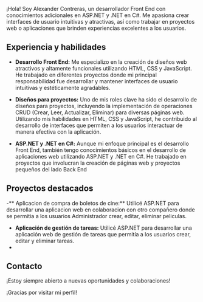 ¡Hola! Soy Alexander Contreras, un desarrollador Front End con conocimientos adicionales en ASP.NET y .NET en C#. Me apasiona crear interfaces de usuario intuitivas y atractivas, así como trabajar en proyectos web o aplicaciones que brinden experiencias excelentes a los usuarios.

## Experiencia y habilidades

- **Desarrollo Front End:** Me especializo en la creación de diseños web atractivos y altamente funcionales utilizando HTML, CSS y JavaScript. He trabajado en diferentes proyectos donde mi principal responsabilidad fue desarrollar y mantener interfaces de usuario intuitivas y estéticamente agradables.

- **Diseños para proyectos:** Uno de mis roles clave ha sido el desarrollo de diseños para proyectos, incluyendo la implementación de operaciones CRUD (Crear, Leer, Actualizar, Eliminar) para diversas páginas web. Utilizando mis habilidades en HTML, CSS y JavaScript, he contribuido al desarrollo de interfaces que permiten a los usuarios interactuar de manera efectiva con la aplicación.

- **ASP.NET y .NET en C#:** Aunque mi enfoque principal es el desarrollo Front End, también tengo conocimientos básicos en el desarrollo de aplicaciones web utilizando ASP.NET y .NET en C#. He trabajado en proyectos que involucran la creación de páginas web y proyectos pequeños del lado Back End

## Proyectos destacados
-** Aplicacion de compra de boletos de cine:**  Utilicé ASP.NET para desarrollar una aplicacion web en colaboracion con otro compañero donde se permitia a los usuarios Administrador crear, editar, eliminar peliculas.
- **Aplicación de gestión de tareas:** Utilicé ASP.NET para desarrollar una aplicación web de gestión de tareas que permitía a los usuarios crear, editar y eliminar tareas.
- 
## Contacto

¡Estoy siempre abierto a nuevas oportunidades y colaboraciones! 

¡Gracias por visitar mi perfil!



<!---
AlexanderContreras17/AlexanderContreras17 is a ✨ special ✨ repository because its `README.md` (this file) appears on your GitHub profile.
You can click the Preview link to take a look at your changes.
--->
